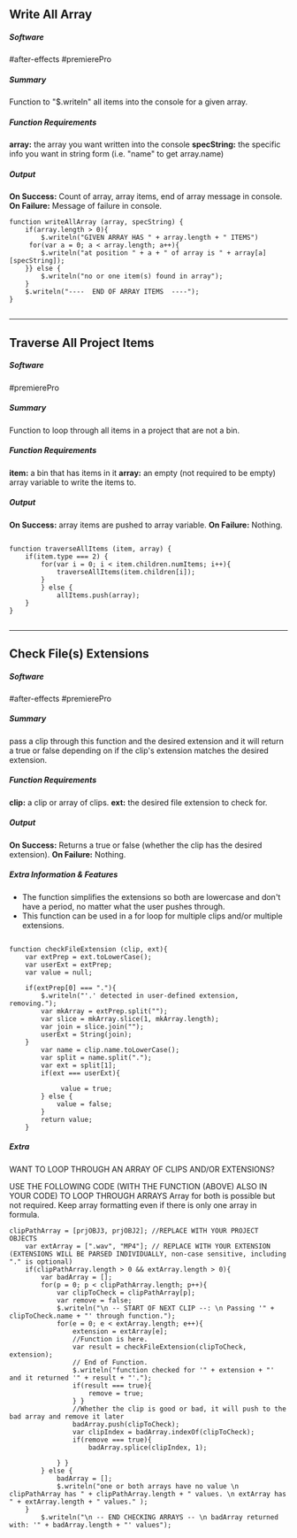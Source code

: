 
## Write All Array
##### Software
#after-effects #premierePro
##### Summary
Function to "$.writeln" all items into the console for a given array.
##### Function Requirements
**array:** the array you want written into the console
**specString:** the specific info you want in string form (i.e. "name" to get array.name)
##### Output
**On Success:** Count of array, array items, end of array message in console.
**On Failure:** Message of failure in console.
```
function writeAllArray (array, specString) {
    if(array.length > 0){
        $.writeln("GIVEN ARRAY HAS " + array.length + " ITEMS")
     for(var a = 0; a < array.length; a++){
        $.writeln("at position " + a + " of array is " + array[a][specString]);
    }} else {
        $.writeln("no or one item(s) found in array");
    }
    $.writeln("----  END OF ARRAY ITEMS  ----");
}


```
---
## Traverse All Project Items
##### Software
#premierePro 
##### Summary
Function to loop through all items in a project that are not a bin.
##### Function Requirements
**item:** a bin that has items in it
**array:** an empty (not required to be empty) array variable to write the items to.
##### Output
**On Success:** array items are pushed to array variable.
**On Failure:** Nothing.
```

function traverseAllItems (item, array) {
    if(item.type === 2) {
        for(var i = 0; i < item.children.numItems; i++){
            traverseAllItems(item.children[i]);
        } 
        } else {
            allItems.push(array);
    }
}


```
---
## Check File(s) Extensions
##### Software
#after-effects #premierePro 
##### Summary
pass a clip through this function and the desired extension and it will return a true or false depending on if the clip's extension matches the desired extension.
##### Function Requirements
**clip:** a clip or array of clips.
**ext:** the desired file extension to check for.
##### Output
**On Success:** Returns a true or false (whether the clip has the desired extension).
**On Failure:** Nothing.
##### Extra Information & Features
- The function simplifies the extensions so both are lowercase and don't have a period, no matter what the user pushes through.
- This function can be used in a for loop for multiple clips and/or multiple extensions.

```

function checkFileExtension (clip, ext){
    var extPrep = ext.toLowerCase();
    var userExt = extPrep;
    var value = null;

    if(extPrep[0] === "."){
        $.writeln("'.' detected in user-defined extension, removing.");
        var mkArray = extPrep.split("");
        var slice = mkArray.slice(1, mkArray.length);
        var join = slice.join("");
        userExt = String(join);
    }
        var name = clip.name.toLowerCase();
        var split = name.split(".");
        var ext = split[1];
        if(ext === userExt){
            
             value = true;
        } else {
            value = false;
        }
        return value;
    }

```

##### Extra
WANT TO LOOP THROUGH AN ARRAY OF CLIPS AND/OR EXTENSIONS?

USE THE FOLLOWING CODE (WITH THE FUNCTION (ABOVE) ALSO IN YOUR CODE) TO LOOP THROUGH ARRAYS
Array for both is possible but not required. Keep array formatting even if there is only one array in formula.

```
clipPathArray = [prjOBJ3, prjOBJ2]; //REPLACE WITH YOUR PROJECT OBJECTS
    var extArray = [".wav", "MP4"]; // REPLACE WITH YOUR EXTENSION (EXTENSIONS WILL BE PARSED INDIVIDUALLY, non-case sensitive, including "." is optional)
    if(clipPathArray.length > 0 && extArray.length > 0){
        var badArray = [];
        for(p = 0; p < clipPathArray.length; p++){
            var clipToCheck = clipPathArray[p];
            var remove = false;
            $.writeln("\n -- START OF NEXT CLIP --: \n Passing '" + clipToCheck.name + "' through function.");
            for(e = 0; e < extArray.length; e++){
                extension = extArray[e];
                //Function is here.
                var result = checkFileExtension(clipToCheck, extension);
                // End of Function.
                $.writeln("function checked for '" + extension + "' and it returned '" + result + "'.");
                if(result === true){
                    remove = true;
                } } 
                //Whether the clip is good or bad, it will push to the bad array and remove it later
                badArray.push(clipToCheck);
                var clipIndex = badArray.indexOf(clipToCheck);
                if(remove === true){
                    badArray.splice(clipIndex, 1);
                
            } }
        } else {
            badArray = [];
            $.writeln("one or both arrays have no value \n clipPathArray has " + clipPathArray.length + " values. \n extArray has " + extArray.length + " values." );
    }
        $.writeln("\n -- END CHECKING ARRAYS -- \n badArray returned with: '" + badArray.length + "' values");
    
```